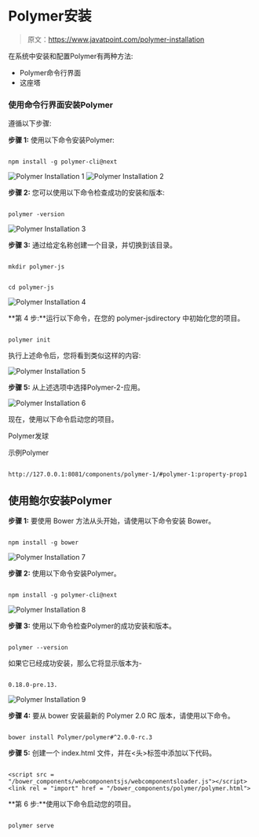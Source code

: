 # Polymer安装

> 原文：<https://www.javatpoint.com/polymer-installation>

在系统中安装和配置Polymer有两种方法:

*   Polymer命令行界面
*   这座塔

### 使用命令行界面安装Polymer

遵循以下步骤:

**步骤 1:** 使用以下命令安装Polymer:

```

npm install -g polymer-cli@next

```

![Polymer Installation 1](img/3ec0006733e51de2f84ea1bbbc1f216d.png) ![Polymer Installation 2](img/cb5a419de98dc01d9dc91364fae627d5.png)

**步骤 2:** 您可以使用以下命令检查成功的安装和版本:

```

polymer -version

```

![Polymer Installation 3](img/93b9056144ad8daf21d3ffb98bc41802.png)

**步骤 3:** 通过给定名称创建一个目录，并切换到该目录。

```

mkdir polymer-js

```

```

cd polymer-js

```

![Polymer Installation 4](img/8ea537990bfe1558f185bd380f94dd49.png)

**第 4 步:**运行以下命令，在您的 polymer-jsdirectory 中初始化您的项目。

```

polymer init

```

执行上述命令后，您将看到类似这样的内容:

![Polymer Installation 5](img/129bd2e26193365913d0fba112c0d705.png)

**步骤 5:** 从上述选项中选择Polymer-2-应用。

![Polymer Installation 6](img/f1aa4477ac58154a4cacef51d7689195.png)

现在，使用以下命令启动您的项目。

Polymer发球

示例Polymer

```

http://127.0.0.1:8081/components/polymer-1/#polymer-1:property-prop1

```

## 使用鲍尔安装Polymer

**步骤 1:** 要使用 Bower 方法从头开始，请使用以下命令安装 Bower。

```

npm install -g bower

```

![Polymer Installation 7](img/63b6c041b8821e1aee2c1701ce694f52.png)

**步骤 2:** 使用以下命令安装Polymer。

```

npm install -g polymer-cli@next

```

![Polymer Installation 8](img/445bebff7b376e4b85b9ff373931d3dd.png)

**步骤 3:** 使用以下命令检查Polymer的成功安装和版本。

```

polymer --version

```

如果它已经成功安装，那么它将显示版本为-

```

0.18.0-pre.13.

```

![Polymer Installation 9](img/072f877c8fb84711925aba18443f628b.png)

**步骤 4:** 要从 bower 安装最新的 Polymer 2.0 RC 版本，请使用以下命令。

```

bower install Polymer/polymer#^2.0.0-rc.3

```

**步骤 5:** 创建一个 index.html 文件，并在<头>标签中添加以下代码。

```

<script src = "/bower_components/webcomponentsjs/webcomponentsloader.js"></script> 
<link rel = "import" href = "/bower_components/polymer/polymer.html"> 

```

**第 6 步:**使用以下命令启动您的项目。

```

polymer serve

```